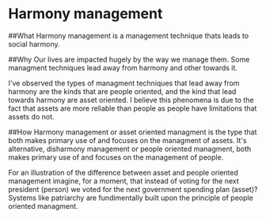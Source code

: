 # Harmony management

##What
Harmony management is a management technique thats leads to social harmony.

##Why
Our lives are impacted hugely by the way we manage them. Some managment techniques lead away from harmony and other towards it.

I've observed the types of managment techniques that lead away from harmony are the kinds that are people oriented, and the kind that lead towards harmony are asset oriented. I believe this phenomena is due to the fact that assets are more reliable than people as people have limitations that assets do not.

##How
Harmony management or asset oriented managment is the type that both makes primary use of and focuses on the managment of assets. It's alternative, disharmony management or people oriented managment, both makes primary use of and focuses on the management of people. 

For an illustration of the difference between asset and people oriented management imagine, for a moment, that instead of voting for the next president (person) we voted for the next government spending plan (asset)? Systems like patriarchy are fundimentally built upon the principle of people oriented managment.
